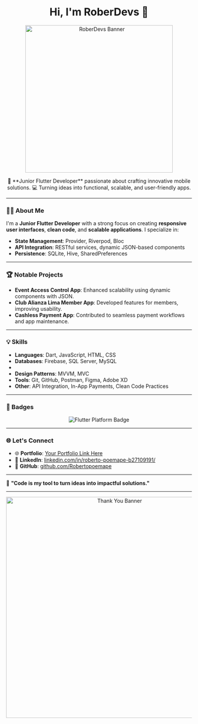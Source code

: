<div align='center'> 
  <h1>Hi, I'm RoberDevs 👋</h1>
  <img src='https://via.placeholder.com/300x150.png?text=RoberDevs+Banner' alt='RoberDevs Banner' width='400'>

  <p>
    🚀 **Junior Flutter Developer** passionate about crafting innovative mobile solutions.  
    💻 Turning ideas into functional, scalable, and user-friendly apps.  
  </p>
</div>

---

### 👨‍💻 About Me
I'm a **Junior Flutter Developer** with a strong focus on creating **responsive user interfaces**, **clean code**, and **scalable applications**. I specialize in:

- **State Management**: Provider, Riverpod, Bloc  
- **API Integration**: RESTful services, dynamic JSON-based components  
- **Persistence**: SQLite, Hive, SharedPreferences  

---

### 🏆 Notable Projects
- **Event Access Control App**: Enhanced scalability using dynamic components with JSON.  
- **Club Alianza Lima Member App**: Developed features for members, improving usability.  
- **Cashless Payment App**: Contributed to seamless payment workflows and app maintenance.

---

### 💡 Skills
- **Languages**: Dart, JavaScript, HTML, CSS  
- **Databases**: Firebase, SQL Server, MySQL
- 
- **Design Patterns**: MVVM, MVC  
- **Tools**: Git, GitHub, Postman, Figma, Adobe XD  
- **Other**: API Integration, In-App Payments, Clean Code Practices  

---

### 🚀 Badges  
<div align='center'>  
  <img src="https://badgen.net/badge/Flutter/Platform/blue" alt="Flutter Platform Badge">  
</div>  

---

### 🌐 Let's Connect
- 🌐 **Portfolio**: [Your Portfolio Link Here](#)  
- 💼 **LinkedIn**: [linkedin.com/in/roberto-poemape-b27109191/](https://www.linkedin.com/in/roberto-poemape-b27109191/)  
- 📂 **GitHub**: [github.com/Robertopoemape](https://github.com/Robertopoemape)  

---

💬 **"Code is my tool to turn ideas into impactful solutions."**

---

<div align='center'> 
  <img src='https://via.placeholder.com/600x200.png?text=Thank+You+for+visiting!' alt='Thank You Banner' width='600'>
</div>
